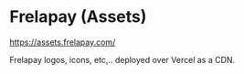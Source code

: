 # Frelapay (Assets)

https://assets.frelapay.com/

Frelapay logos, icons, etc,.. deployed over Vercel as a CDN.
